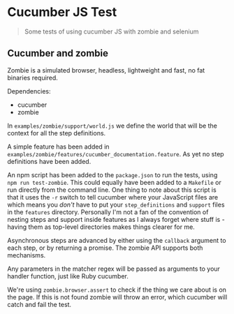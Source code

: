 # Cucumber JS Test

> Some tests of using cucumber JS with zombie and selenium

## Cucumber and zombie

Zombie is a simulated browser, headless, lightweight and fast, no fat binaries required.

Dependencies:

* cucumber
* zombie

In `examples/zombie/support/world.js` we define the world that will be the context for all the step definitions.

A simple feature has been added in `examples/zombie/features/cucumber_documentation.feature`. As yet no step definitions have been added.

An npm script has been added to the `package.json` to run the tests, using `npm run test-zombie`. This could equally have been added to a `Makefile` or run directly from the command line. One thing to note about this script is that it uses the `-r` switch to tell cucumber where your JavaScript files are which means you *don't* have to put your `step_definitions` and `support` files in the `features` directory. Personally I'm not a fan of the convention of nesting steps and support inside features as I always forget where stuff is - having them as top-level directories makes things clearer for me.

Asynchronous steps are advanced by either using the `callback` argument to each step, or by returning a promise. The zombie API supports both mechanisms.

Any parameters in the matcher regex will be passed as arguments to your handler function, just like Ruby cucumber.

We're using `zombie.browser.assert` to check if the thing we care about is on the page. If this is not found zombie will throw an error, which cucumber will catch and fail the test.


